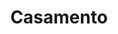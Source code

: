 ---
title: Casamento
description: Tudo sobre o sistema de casamento entre jogadores.
sidebar_position: 13
---
